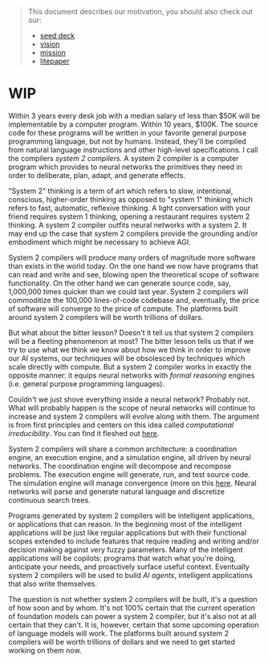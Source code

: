 > This document describes our motivation, you should also check out our:
>
> - [seed deck]("https://www.canva.com/design/DAGCbH7Q9nw/cWEMoBESe1JUii0SxWhIRA/view?utm_content=DAGCbH7Q9nw&utm_campaign=designshare&utm_medium=link&utm_source=editor")
> - [vision](./vision.md)
> - [mission](./mission.md)
> - [litepaper](./litepaper.md)

# WIP

Within 3 years every desk job with a median salary of less than $50K will be implementable by a computer program. Within 10 years, $100K. The source code for these programs will be written in your favorite general purpose programming language, but not by humans. Instead, they'll be compiled from natural language instructions and other high-level specifications. I call the compilers _system 2 compilers_. A system 2 compiler is a computer program which provides to neural networks the primitives they need in order to deliberate, plan, adapt, and generate effects.

"System 2" thinking is a term of art which refers to slow, intentional, conscious, higher-order thinking as opposed to "system 1" thinking which refers to fast, automatic, reflexive thinking. A light conversation with your friend requires system 1 thinking, opening a restaurant requires system 2 thinking. A system 2 compiler outfits neural networks with a system 2. It may end up the case that system 2 compilers provide the grounding and/or embodiment which might be necessary to achieve AGI.

System 2 compilers will produce many orders of magnitude more software than exists in the world today. On the one hand we now have programs that can read and write and see, blowing open the theoretical scope of software functionality. On the other hand we can generate source code, say, 1,000,000 times quicker than we could last year. System 2 compilers will commoditize the 100,000 lines-of-code codebase and, eventually, the price of software will converge to the price of compute. The platforms built around system 2 compilers will be worth trillions of dollars.

But what about the bitter lesson? Doesn't it tell us that system 2 compilers will be a fleeting phenomenon at most? The bitter lesson tells us that if we try to use what we think we know about how we think in order to improve our AI systems, our techniques will be obsolesced by techniques which scale directly with compute. But a system 2 compiler works in exactly the opposite manner: it equips neural networks with _formal reasoning_ engines (i.e. general purpose programming languages). 

Couldn't we just shove everything inside a neural network? Probably not. What will probably happen is the scope of neural networks will continue to increase and system 2 compilers will evolve along with them. The argument is from first principles and centers on this idea called _computational irreducibility_. You can find it fleshed out [here](./computation.md).

System 2 compilers will share a common architecture: a coordination engine, an execution engine, and a simulation engine, all driven by neural networks. The coordination engine will decompose and recompose problems. The execution engine will generate, run, and test source code. The simulation engine will manage convergence (more on this [here](./litepaper.md). Neural networks will parse and generate natural language and discretize continuous search trees.

Programs generated by system 2 compilers will be intelligent applications, or applications that can reason. In the beginning most of the intelligent applications will be just like regular applications but with their functional scopes extended to include features that require reading and writing and/or decision making against very fuzzy parameters. Many of the intelligent applications will be copilots: programs that watch what you're doing, anticipate your needs, and proactively surface useful context. Eventually system 2 compilers will be used to build _AI agents_, intelligent applications that also write themselves.

The question is not whether system 2 compilers will be built, it's a question of how soon and by whom. It's not 100% certain that the current operation of foundation models can power a system 2 compiler, but it's also not at all certain that they can't. It is, however, certain that some upcoming operation of language models will work. The platforms built around system 2 compilers will be worth trillions of dollars and we need to get started working on them now.
